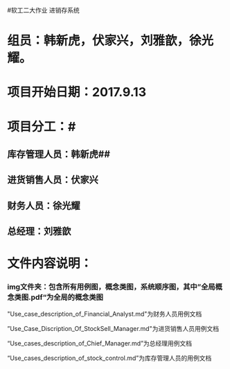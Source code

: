 #软工二大作业 进销存系统
# 组员：韩新虎，伏家兴，刘雅歆，徐光耀。
# 项目开始日期：2017.9.13

# 项目分工：#

## 库存管理人员：韩新虎##

## 进货销售人员：伏家兴

## 财务人员：徐光耀

## 总经理：刘雅歆

# 文件内容说明：

### img文件夹：包含所有用例图，概念类图，系统顺序图，其中”全局概念类图.pdf“为全局的概念类图

"Use_case_description_of_Financial_Analyst.md"为财务人员用例文档

”Use_Case_Discription_Of_StockSell_Manager.md"为进货销售人员用例文档

“Use_cases_description_of_Chief_Manager.md”为总经理用例文档

“Use_cases_description_of_stock_control.md”为库存管理人员的用例文档



​    

